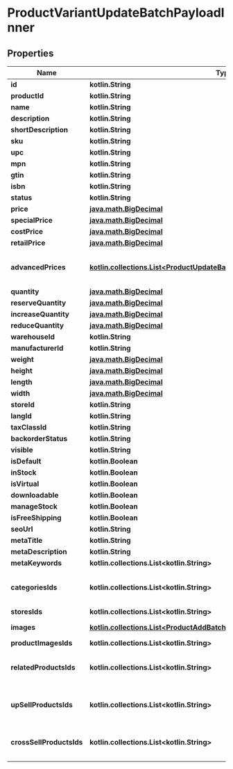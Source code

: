 
# ProductVariantUpdateBatchPayloadInner

## Properties
| Name | Type | Description | Notes |
| ------------ | ------------- | ------------- | ------------- |
| **id** | **kotlin.String** |  |  |
| **productId** | **kotlin.String** |  |  |
| **name** | **kotlin.String** |  |  [optional] |
| **description** | **kotlin.String** |  |  [optional] |
| **shortDescription** | **kotlin.String** |  |  [optional] |
| **sku** | **kotlin.String** |  |  [optional] |
| **upc** | **kotlin.String** |  |  [optional] |
| **mpn** | **kotlin.String** |  |  [optional] |
| **gtin** | **kotlin.String** |  |  [optional] |
| **isbn** | **kotlin.String** |  |  [optional] |
| **status** | **kotlin.String** |  |  [optional] |
| **price** | [**java.math.BigDecimal**](java.math.BigDecimal.md) |  |  [optional] |
| **specialPrice** | [**java.math.BigDecimal**](java.math.BigDecimal.md) |  |  [optional] |
| **costPrice** | [**java.math.BigDecimal**](java.math.BigDecimal.md) |  |  [optional] |
| **retailPrice** | [**java.math.BigDecimal**](java.math.BigDecimal.md) |  |  [optional] |
| **advancedPrices** | [**kotlin.collections.List&lt;ProductUpdateBatchPayloadInnerAdvancedPricesInner&gt;**](ProductUpdateBatchPayloadInnerAdvancedPricesInner.md) | If an empty array is passed, all entries will be deleted when the &#39;nested_items_update_behaviour&#39; parameter is set to &#39;replace&#39;. |  [optional] |
| **quantity** | [**java.math.BigDecimal**](java.math.BigDecimal.md) |  |  [optional] |
| **reserveQuantity** | [**java.math.BigDecimal**](java.math.BigDecimal.md) |  |  [optional] |
| **increaseQuantity** | [**java.math.BigDecimal**](java.math.BigDecimal.md) |  |  [optional] |
| **reduceQuantity** | [**java.math.BigDecimal**](java.math.BigDecimal.md) |  |  [optional] |
| **warehouseId** | **kotlin.String** |  |  [optional] |
| **manufacturerId** | **kotlin.String** |  |  [optional] |
| **weight** | [**java.math.BigDecimal**](java.math.BigDecimal.md) |  |  [optional] |
| **height** | [**java.math.BigDecimal**](java.math.BigDecimal.md) |  |  [optional] |
| **length** | [**java.math.BigDecimal**](java.math.BigDecimal.md) |  |  [optional] |
| **width** | [**java.math.BigDecimal**](java.math.BigDecimal.md) |  |  [optional] |
| **storeId** | **kotlin.String** |  |  [optional] |
| **langId** | **kotlin.String** |  |  [optional] |
| **taxClassId** | **kotlin.String** |  |  [optional] |
| **backorderStatus** | **kotlin.String** |  |  [optional] |
| **visible** | **kotlin.String** |  |  [optional] |
| **isDefault** | **kotlin.Boolean** |  |  [optional] |
| **inStock** | **kotlin.Boolean** |  |  [optional] |
| **isVirtual** | **kotlin.Boolean** |  |  [optional] |
| **downloadable** | **kotlin.Boolean** |  |  [optional] |
| **manageStock** | **kotlin.Boolean** |  |  [optional] |
| **isFreeShipping** | **kotlin.Boolean** |  |  [optional] |
| **seoUrl** | **kotlin.String** |  |  [optional] |
| **metaTitle** | **kotlin.String** |  |  [optional] |
| **metaDescription** | **kotlin.String** |  |  [optional] |
| **metaKeywords** | **kotlin.collections.List&lt;kotlin.String&gt;** |  |  [optional] |
| **categoriesIds** | **kotlin.collections.List&lt;kotlin.String&gt;** | If an empty array is passed, all entries will be deleted when the &#39;nested_items_update_behaviour&#39; parameter is set to &#39;replace&#39;. |  [optional] |
| **storesIds** | **kotlin.collections.List&lt;kotlin.String&gt;** |  |  [optional] |
| **images** | [**kotlin.collections.List&lt;ProductAddBatchPayloadInnerImagesInner&gt;**](ProductAddBatchPayloadInnerImagesInner.md) | The passed items will completely replace the original items |  [optional] |
| **productImagesIds** | **kotlin.collections.List&lt;kotlin.String&gt;** |  |  [optional] |
| **relatedProductsIds** | **kotlin.collections.List&lt;kotlin.String&gt;** | If an empty array is passed, all entries will be deleted when the &#39;nested_items_update_behaviour&#39; parameter is set to &#39;replace&#39;. |  [optional] |
| **upSellProductsIds** | **kotlin.collections.List&lt;kotlin.String&gt;** | If an empty array is passed, all entries will be deleted when the &#39;nested_items_update_behaviour&#39; parameter is set to &#39;replace&#39;. |  [optional] |
| **crossSellProductsIds** | **kotlin.collections.List&lt;kotlin.String&gt;** | If an empty array is passed, all entries will be deleted when the &#39;nested_items_update_behaviour&#39; parameter is set to &#39;replace&#39;. |  [optional] |




